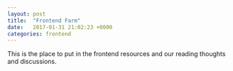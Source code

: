 ```yaml
---
layout: post
title:  "Frontend Farm"
date:   2017-01-31 21:02:23 +0000
categories: frontend
---
```

This is the place to put in the frontend resources and our reading thoughts and discussions.

[Facebook Yoga]: https://facebook.github.io/yoga/
